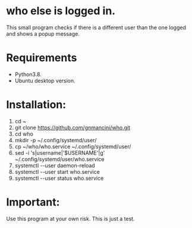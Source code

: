 # who else is logged in.
This small program checks if there is a different user than the one logged and shows a popup message.

# Requirements
* Python3.8.
* Ubuntu desktop version.

# Installation:
1. cd ~
1. git clone https://github.com/gnmancini/who.git
1. cd who
1. mkdir -p ~/.config/systemd/user/
1. cp ~/who/who.service ~/.config/systemd/user/
1. sed -i 's|username|'$USERNAME'|g' ~/.config/systemd/user/who.service 
1. systemctl --user daemon-reload
1. systemctl --user start who.service
1. systemctl --user status who.service

# Important:
Use this program at your own risk. 
This is just a test.
